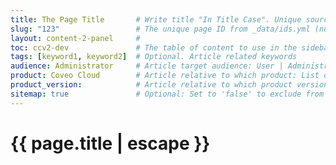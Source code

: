 ```yaml
---
title: The Page Title       # Write title "In Title Case". Unique source 
slug: "123"                 # The unique page ID from _data/ids.yml (number as a string)
layout: content-2-panel     # 
toc: ccv2-dev               # The table of content to use in the sidebar
tags: [keyword1, keyword2]  # Optional. Article related keywords
audience: Administrator     # Article target audience: User | Administrator | Developer | Anyone
product: Coveo Cloud        # Article relative to which product: List of product to be determined
product_version:            # Article relative to which product version: List of product versions to be determined
sitemap: true               # Optional: Set to 'false' to exclude from jekyll-sitemap sitemap.xml file
---
```


# {{ page.title | escape }}
